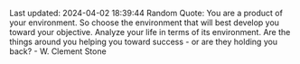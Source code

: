 Last updated: 2024-04-02 18:39:44
Random Quote: You are a product of your environment. So choose the environment that will best develop you toward your objective. Analyze your life in terms of its environment. Are the things around you helping you toward success - or are they holding you back? - W. Clement Stone